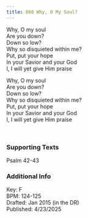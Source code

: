 ```yaml
---
title: 060 Why, O My Soul?
---
```


Why, O my soul \
Are you down? \
Down so low? \
Why so disquieted within me? \
Put, put your hope \
In your Savior and your God \
I, I will yet give Him praise 


Why, O my soul \
Are you down? \
Down so low? \
Why so disquieted within me? \
Put, put your hope \
In your Savior and your God \
I, I will yet give Him praise 


<br /> 

### Supporting Texts ###

Psalm 42-43


### Additional Info

Key: F \
BPM: 124-125 \
Drafted: Jan 2015 (in the DR) \
Published: 4/23/2025

